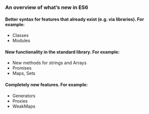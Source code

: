 ### An overview of what’s new in ES6
#### Better syntax for features that already exist (e.g. via libraries). For example:
- Classes
- Modules

#### New functionality in the standard library. For example:
- New methods for strings and Arrays
- Promises
- Maps, Sets

#### Completely new features. For example:
- Generators
- Proxies
- WeakMaps